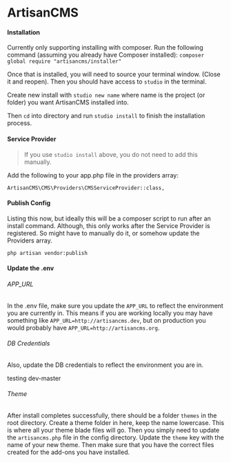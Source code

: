 # ArtisanCMS

#### Installation

Currently only supporting installing with composer. Run the following command (assuming you already have Composer installed):
`composer global require "artisancms/installer"`

Once that is installed, you will need to source your terminal window. (Close it and reopen). Then you should have access to `studio` in the terminal.

Create new install with `studio new name` where name is the project (or folder) you want ArtisanCMS installed into.

Then `cd` into directory and run `studio install` to finish the installation process.

#### Service Provider

> If you use `studio install` above, you do not need to add this manually.

Add the following to your app.php file in the providers array:

`ArtisanCMS\CMS\Providers\CMSServiceProvider::class,`

#### Publish Config

Listing this now, but ideally this will be a composer script to run after an install command. Although, this only works after the Service Provider is registered. So might have to manually do it, or somehow update the Providers array.

`php artisan vendor:publish`

#### Update the .env

###### APP_URL

In the .env file, make sure you update the `APP_URL` to reflect the environment you are currently in. This means if you are working locally you may have something like `APP_URL=http://artisancms.dev`, but on production you would probably have `APP_URL=http://artisancms.org`.

###### DB Credentials

Also, update the DB credentials to reflect the environment you are in.

testing dev-master

###### Theme

After install completes successfully, there should be a folder `themes` in the root directory. Create a theme folder in here, keep the name lowercase. This is where all your theme blade files will go. Then you simply need to update the `artisancms.php` file in the config directory. Update the `theme` key with the name of your new theme. Then make sure that you have the correct files created for the add-ons you have installed.
